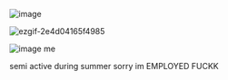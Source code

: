 ![image](https://github.com/user-attachments/assets/a2f88044-159c-4b28-b532-910567667821) 


![ezgif-2e4d04165f4985](https://github.com/user-attachments/assets/b4d79991-2556-4b12-832a-2e39a434e999)




 ![image](https://github.com/user-attachments/assets/4ba92a8d-2e72-49d6-a843-d09733ed05b6)
me

semi active during summer sorry im EMPLOYED FUCKK












